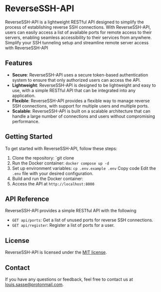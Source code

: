 # ReverseSSH-API

ReverseSSH-API is a lightweight RESTful API designed to simplify the process of establishing reverse SSH connections. With ReverseSSH-API, users can easily access a list of available ports for remote access to their servers, enabling seamless accessibility to their services from anywhere. Simplify your SSH tunneling setup and streamline remote server access with ReverseSSH-API

## Features

- **Secure**: ReverseSSH-API uses a secure token-based authentication system to ensure that only authorized users can access the API.
- **Lightweight**: ReverseSSH-API is designed to be lightweight and easy to use, with a simple RESTful API that can be integrated into any application.
- **Flexible**: ReverseSSH-API provides a flexible way to manage reverse SSH connections, with support for multiple users and multiple ports.
- **Scalable**: ReverseSSH-API is built on a scalable architecture that can handle a large number of connections and users without compromising performance.

## Getting Started

To get started with ReverseSSH-API, follow these steps:

1. Clone the repository: `git clone
2. Run the Docker container: `docker compose up -d`
3. Set up environment variables:
   `cp .env.example .env`
   Copy code
   Edit the `.env` file with your desired configuration.
4. Build and run the Docker container:
5. Access the API at `http://localhost:8000`

## API Reference

ReverseSSH-API provides a simple RESTful API with the following

- `GET api/ports`: Get a list of unused ports for reverse SSH connections.
- `GET api/register`: Register a list of ports for a user.

## License

ReverseSSH-API is licensed under the [MIT license](https://opensource.org/licenses/MIT).

## Contact

If you have any questions or feedback, feel free to contact us at [louis.sasse@protonmail.com](mailto:louis.sasse@protonmail.com).
